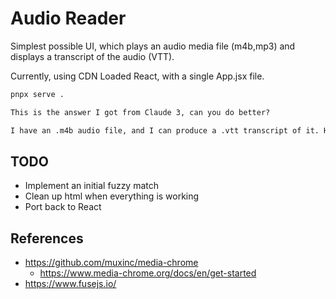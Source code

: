 # Audio Reader

Simplest possible UI, which plays an audio media file (m4b,mp3) and displays a transcript of the audio (VTT).

Currently, using CDN Loaded React, with a single App.jsx file.

```bash
pnpx serve .
```

```txt
This is the answer I got from Claude 3, can you do better?

I have an .m4b audio file, and I can produce a .vtt transcript of it. How can I play that in a browser. Ideally the transcript's text would be in a scrolling area, and current transcript test would be highlighted
```

## TODO

- Implement an initial fuzzy match
- Clean up html when everything is working
- Port back to React

## References

- <https://github.com/muxinc/media-chrome>
  - <https://www.media-chrome.org/docs/en/get-started>
- <https://www.fusejs.io/>
